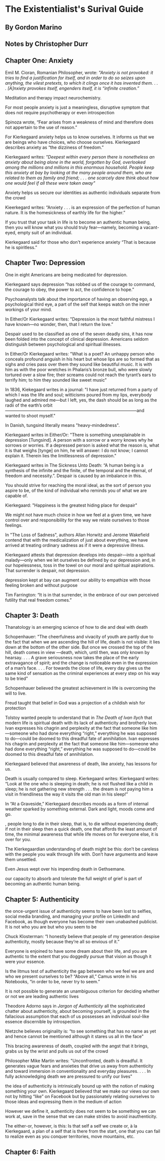 # The Existentialist's Surival Guide
## By Gordon Marino
## Notes by Christopher Durr

## Chapter One: Anxiety

Emil M. Cioran, Romanian Philosopher, wrote: *"Anxiety is not provoked: it tries to find a justification for itself, and in order to do so seizes upon anything, the vilest pretexts, to which it clings once it has invented them. . . . [A]nxiety provokes itself, engenders itself, it is “infinite creation.”*

Meditation and therapy impact neurochemistry.

For most people anxiety is just a meaningless, disruptive symptom that does not require psychotherapy or even introspection

Spinoza wrote, “Fear arises from a weakness of mind and
therefore does not appertain to the use of reason.”

For Kierkegaard anxiety helps us to know ourselves. It informs us that we are beings who have
choices, who choose ourselves. Kierkegaard describes anxiety as “the dizziness of freedom.” 

Kierkegaard writes: *"Deepest within every person there is nonetheless an anxiety about being alone in the world, forgotten by God,
overlooked among the millions and millions in this enormous household. People keep this anxiety at bay by looking
at the many people around them, who are related to them as family and friend; . . . one scarcely dare think about
how one would feel if all these were taken away"*

Anxiety helps us secure our identities as authentic individuals separate from the crowd

Kieerkegard writes: “Anxiety . . . is an expression of the perfection of human nature. It is the homesickness of earthly life for
the higher.”

If you trust that your task in life is to become an authentic human being, then you will know
what you should truly fear—namely, becoming a vacant-eyed, empty suit of an individual.

Kierkegaard said for those who don't experience anxiety “That is because he is spiritless.”

## Chapter Two: Depression

One in eight Americans are being medicated for depression. 

Kierkegaard says depression “has robbed us of the courage to command, the courage to obey, the power to act, the confidence to hope.”

Psychoanalysts talk about the importance of having an observing ego, a psychological
third eye, a part of the self that keeps watch on the inner workings of your mind.

In Either/Or Kierkegaard writes: "Depression is the most faithful mistress I have known—no wonder, then, that I return the love.”

Despair used to be classified as one of the seven deadly sins, it has now been folded into the concept of clinical depression. Americans seldom distinguish between psychological and spiritual illnesses. 

In Either/Or Kierkegaard writes: "What is a poet? An unhappy person who conceals profound anguish in his heart but whose lips are so formed that as sighs and cries pass over them they sound like beautiful music. It is with him as with the poor wretches in
Phalaris’s bronze bull, who were slowly tortured over a slow fire; their screams could not reach the tyrant’s ears to
terrify him; to him they sounded like sweet music"

In 1836, Kiekegaard writes in a journal: "I have just returned from a party of which I was the life and soul; witticisms poured from my lips, everybody laughed and admired me—but I left, yes, the dash should be as long as the radii of the earth’s orbit
—–––––––––––––––––––––––––––––––––––––––––––––––––––––––––—and wanted to shoot myself."

In Danish, tungsind literally means "heavy-mindedness". 

Kierkegaard writes in Either/Or: "There is something unexplainable in depression [Tungsind]. A person with a sorrow or a worry knows why he sorrows or worries. If a depressed person is asked what the reason is, what it is that weighs [tynge] on him, he will
answer: I do not know; I cannot explain it. Therein lies the limitlessness of depression."

Kierkegaard writes in The Sickness Unto Death: “A human being is a synthesis of the infinite and the finite, of the temporal and
the eternal, of freedom and necessity.”. Despair is caused by an imbalance in this. 

You should strive for reaching the moral ideal, as the sort of person you aspire to be, of the kind of individual who reminds you of
what we are capable of.

Kierkegaard: "Happiness is the greatest hiding place for despair"

We might not have much choice in how we feel at a given time, we have control over and responsibility for the way we relate
ourselves to those feelings. 

In "The Loss of Sadness", authors Allan Horwitz and Jerome Wakefield
contend that with the medicalization of just about everything, we have arrived at treating
ordinary sadness as if it were a depressive illness. 

Kierkegaard attests that
depression develops into despair—into a spiritual malady—only when we let ourselves be
defined by our depression and, in our hopelessness, toss in the towel on our moral and
spiritual aspirations. That surrender is despair, not depression.

depression kept at bay can augment our ability to
empathize with those feeling broken and without purpose

Tim Farrington: “It is in that surrender, in the embrace of our own perceived futility that real freedom comes.”

## Chapter 3: Death

Thanatology is an emerging science of how to die and deal with death

Schopenhauer: "The cheerfulness and vivacity of youth are partly due to the fact that when we are ascending the hill of life, death is
not visible: it lies down at the bottom of the other side. But once we crossed the top of the hill, death comes in view
—death, which, until then, was only known by hearsay. . . . A grave seriousness now takes the place of the early
extravagance of spirit; and the change is noticeable even in the expression of a man’s face. . . . For towards the
close of life, every day gives us the same kind of sensation as the criminal experiences at every step on his way to
be tried"

Schopenhauer believed the greatest achievement in life is overcoming the will to live. 

Freud taught that belief in God was a projection of a childish wish for protection

Tolstoy wanted people to understand that in *The Death of Ivan Ilych* that  modern life
is spiritual death with its lack of authenticity and brotherly love.  Ivan expresses his
chagrin and perplexity at the fact that someone like him—someone who had done
everything “right,” everything he was supposed to do—could be doomed to this dreadful
fate of annihilation.  Ivan expresses his
chagrin and perplexity at the fact that someone like him—someone who had done
everything “right,” everything he was supposed to do—could be doomed to this dreadful
fate of annihilation.

Kierkegaard believed that awareness of death, like anxiety, has lessons for us. 

Death is usually compared to sleep. Kierkegaard writes: Kierkegaard writes: “Look at the one who is sleeping in death; he is not flushed
like a child in sleep; he is not gathering new strength . . . the dream is not paying him a
visit in friendliness the way it visits the old man in his sleep!”

In “At a Graveside,” Kierkegaard describes moods as a form of internal weather
sparked by something external. Dark and light, moods come and go.

, people long to die in their sleep, that is, to die
without experiencing death; if not in their sleep then a quick death, one that affords the
least amount of time, the minimal awareness that while life moves on for everyone else, it
is over for you.

The Kierkegaardian understanding of death might be this: don’t be careless with the
people you walk through life with. Don’t have arguments and leave them unsettled.

Even Jesus wept over his impending death in Gethsemane. 

 our capacity to absorb and tolerate the full weight of
grief is part of becoming an authentic human being.

## Chapter 5: Authenticity

 the once-urgent issue of authenticity seems
to have been lost to selfies, social media branding, and managing your profile on LinkedIn
and Facebook, as though everyone has become their own unabashed publicist. It is not
who you are but who you seem to be

Chuck Klosterman: “I honestly believe that people of my generation despise
authenticity, mostly because they’re all so envious of it.”

Everyone is enjoined to have some dream about their life, and you are authentic to the extent that you doggedly
pursue that vision as though it were your essence.

Is the litmus test of authenticity the gap between who we feel we are and who we present ourselves to be? “Above
all,” Camus wrote in his Notebooks, “in order to be, never try to seem.”

It is not possible to generate an unambiguous criterion for deciding whether or not we are leading authentic
lives

 Theodore Adorno says in *Jargon of Authenticity* all the sophisticated chatter about authenticity, about becoming
yourself, is grounded in the fallacious assumption that each of us possesses an individual
soul-like essence discernible by introspection. 

Nietzche believes originality is: “to see something that has no name as yet and hence cannot be
mentioned although it stares us all in the face"

This bracing awareness of death, coupled with the angst that it brings, grabs us by the wrist and pulls us out of the
crowd

Philosopher Mike Martin writes: "Unconfronted, death is dreadful. It generates vague fears and anxieties that drive us away from authenticity and
toward immersion in conventionality and everyday pleasures. . . . In fully acknowledging death we are pressured to
unify our lives"

 the idea of authenticity is intrinsically bound up with the notion of
making something your own. Kierkegaard believed that we make our views our own not
by hitting “like” on Facebook but by passionately relating ourselves to those ideas and
expressing them in the medium of action

However we define it, authenticity does not seem to be something we can work at, save in the sense that we can
make strides to avoid inauthenticity.

The either-or, however, is this: Is that self a self we
create or, à la Kierkegaard, a plan of a self that is there from the start, one that you can fail
to realize even as you conquer territories, move mountains, etc.


## Chapter 6: Faith


